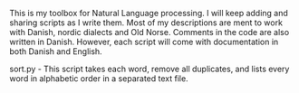 This is my toolbox for Natural Language processing. I will keep adding and sharing scripts as I write them.
Most of my descriptions are ment to work with Danish, nordic dialects and Old Norse. Comments in the code are also written in Danish.
However, each script will come with documentation in both Danish and English.


sort.py - This script takes each word, remove all duplicates, and lists every word in alphabetic order in a separated text file.
